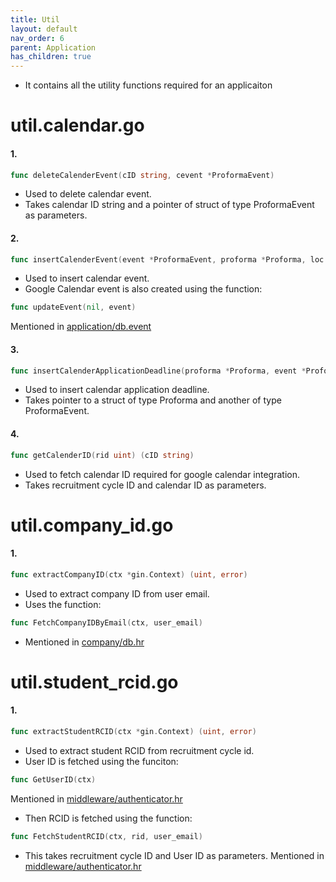 ```yaml
---
title: Util
layout: default
nav_order: 6
parent: Application
has_children: true
---
```

* It contains all the utility functions required for an applicaiton

# util.calendar.go

#### 1.
```go
func deleteCalenderEvent(cID string, cevent *ProformaEvent) 
```
* Used to delete calendar event.
* Takes calendar ID string and a pointer of struct of type ProformaEvent as parameters.

#### 2.
```go
func insertCalenderEvent(event *ProformaEvent, proforma *Proforma, loc *time.Location, time_zone string, cID string) 
```
* Used to insert calendar event.
* Google Calendar event is also created using the function:

```go
func updateEvent(nil, event) 
```
Mentioned in [application/db.event]()

#### 3.
```go
func insertCalenderApplicationDeadline(proforma *Proforma, event *ProformaEvent)     
```
* Used to insert calendar application deadline.
* Takes pointer to a struct of type Proforma and another of type ProformaEvent.

#### 4.
```go
func getCalenderID(rid uint) (cID string)    
```
* Used to fetch calendar ID required for google calendar integration.
* Takes recruitment cycle ID and calendar ID as parameters.

# util.company_id.go 

#### 1.
```go
func extractCompanyID(ctx *gin.Context) (uint, error) 
```
* Used to extract company ID from user email.
* Uses the function:
```go
func FetchCompanyIDByEmail(ctx, user_email)  
```
- Mentioned in [company/db.hr]()

# util.student_rcid.go  

#### 1.
```go
func extractStudentRCID(ctx *gin.Context) (uint, error) 
```
* Used to extract student RCID from recruitment cycle id.
* User ID is fetched using the funciton:
```go
func GetUserID(ctx) 
```
 Mentioned in [middleware/authenticator.hr]()
* Then RCID is fetched using the function:
 ```go
func FetchStudentRCID(ctx, rid, user_email)
```
* This takes recruitment cycle ID and User ID as parameters.
 Mentioned in [middleware/authenticator.hr]()
 
